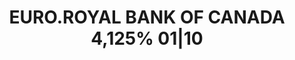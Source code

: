 ---
layout: asset
title: EURO.ROYAL BANK OF CANADA 4,125% 01|10                      
isin: XS0283717485
---